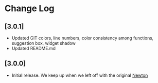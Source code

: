 # Change Log

## [3.0.1]

- Updated GIT colors, line numbers, color consistency among functions, suggestion box, widget shadow
- Updated README.md

## [3.0.0]

- Initial release. We keep up when we left off with the original [Newton](https://github.com/bertolinimarco/vscode-theme-newton)
